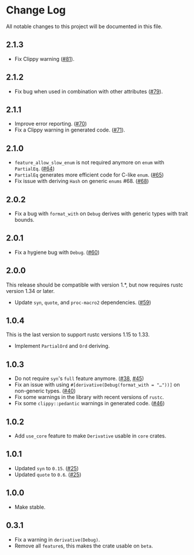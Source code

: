 # Change Log
All notable changes to this project will be documented in this file.

## 2.1.3
* Fix Clippy warning ([#81]).

## 2.1.2
* Fix bug when used in combination with other attributes ([#79]).

## 2.1.1
* Improve error reporting. ([#70])
* Fix a Clippy warning in generated code. ([#71]).

## 2.1.0
* `feature_allow_slow_enum` is not required anymore on `enum` with `PartialEq`. ([#64])
* `PartialEq` generates more efficient code for C-like `enum`. ([#65])
* Fix issue with deriving `Hash` on generic `enums` #68. ([#68])

## 2.0.2
* Fix a bug with `format_with` on `Debug` derives with generic types with trait bounds.

## 2.0.1
* Fix a hygiene bug with `Debug`. ([#60])

## 2.0.0
This release should be compatible with version 1.*, but now requires rustc version 1.34 or later.
* Update `syn`, `quote`, and `proc-macro2` dependencies. ([#59])

## 1.0.4
This is the last version to support rustc versions 1.15 to 1.33.

* Implement `PartialOrd` and `Ord` deriving.

## 1.0.3
* Do not require `syn`'s `full` feature anymore. ([#38], [#45])
* Fix an issue with using `#[derivative(Debug(format_with = "…"))]` on non-generic types. ([#40])
* Fix some warnings in the library with recent versions of `rustc`.
* Fix some `clippy::pedantic` warnings in generated code. ([#46])

## 1.0.2
* Add `use_core` feature to make `Derivative` usable in `core` crates.

## 1.0.1
* Updated `syn` to `0.15`. ([#25])
* Updated `quote` to `0.6`. ([#25])

## 1.0.0
* Make stable.

## 0.3.1
* Fix a warning in `derivative(Debug)`.
* Remove all `feature`s, this makes the crate usable on `beta`.

[#25]: https://github.com/mcarton/rust-derivative/issues/25
[#38]: https://github.com/mcarton/rust-derivative/pull/38
[#40]: https://github.com/mcarton/rust-derivative/pull/40
[#45]: https://github.com/mcarton/rust-derivative/pull/45
[#46]: https://github.com/mcarton/rust-derivative/pull/46
[#59]: https://github.com/mcarton/rust-derivative/pull/59
[#60]: https://github.com/mcarton/rust-derivative/pull/60
[#61]: https://github.com/mcarton/rust-derivative/pull/61
[#64]: https://github.com/mcarton/rust-derivative/pull/64
[#65]: https://github.com/mcarton/rust-derivative/pull/65
[#68]: https://github.com/mcarton/rust-derivative/pull/68
[#70]: https://github.com/mcarton/rust-derivative/pull/70
[#71]: https://github.com/mcarton/rust-derivative/pull/71
[#79]: https://github.com/mcarton/rust-derivative/pull/79
[#81]: https://github.com/mcarton/rust-derivative/pull/81
